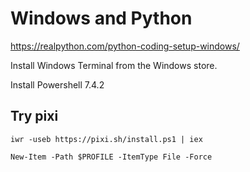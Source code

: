 # Windows and Python

https://realpython.com/python-coding-setup-windows/

Install Windows Terminal from the Windows store.

Install Powershell 7.4.2

## Try pixi

`iwr -useb https://pixi.sh/install.ps1 | iex`

`New-Item -Path $PROFILE -ItemType File -Force`

